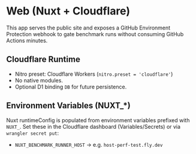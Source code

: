 # Web (Nuxt + Cloudflare)

This app serves the public site and exposes a GitHub Environment Protection webhook to gate benchmark runs without consuming GitHub Actions minutes.

## Cloudflare Runtime
- Nitro preset: Cloudflare Workers (`nitro.preset = 'cloudflare'`)
- No native modules.
- Optional D1 binding `DB` for future persistence.

## Environment Variables (NUXT_*)
Nuxt runtimeConfig is populated from environment variables prefixed with `NUXT_`.
Set these in the Cloudflare dashboard (Variables/Secrets) or via `wrangler secret put`:
- `NUXT_BENCHMARK_RUNNER_HOST` → e.g. `host-perf-test.fly.dev`

